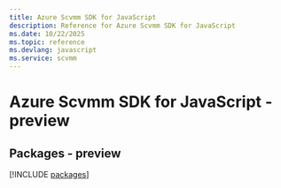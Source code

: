 ```yaml
---
title: Azure Scvmm SDK for JavaScript
description: Reference for Azure Scvmm SDK for JavaScript
ms.date: 10/22/2025
ms.topic: reference
ms.devlang: javascript
ms.service: scvmm
---
```

# Azure Scvmm SDK for JavaScript - preview
## Packages - preview
[!INCLUDE [packages](scvmm-index.md)]